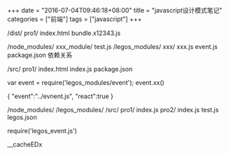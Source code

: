 +++
date = "2016-07-04T09:46:18+08:00"
title = "javascript设计模式笔记"
categories = ["前端"]
tags = ["javascript"]
+++



/dist/
    pro1/
        index.html
        bundle.x12343.js

/node_modules/
    xxx_module/
        test.js
    /legos_modules/
        xxx/
            xxx.js
        event.js
        package.json 依赖关系

/src/
    pro1/
        index.html
        index.js
        package.json

var event = require('legos_modules/event');
event.xx()



{
    "event":"../evnent.js",
    "react":true
}


/node_modules/
/legos_modules/
/src/
    pro1/
        index.js
    pro2/
        index.js
        test.js
legos.json



require('legos_event.js')

__cacheEDx


